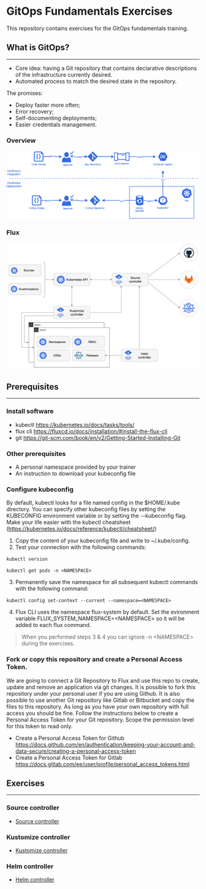 # GitOps Fundamentals Exercises
This repository contains exercises for the GitOps fundamentals training.

## What is GitOps?
---

- Core idea: having a Git repository that contains declarative descriptions of the infrastructure currently desired.
- Automated process to match the desired state in the repository.

The promises:

- Deploy faster more often;
- Error recovery;
- Self-documenting deployments;
- Easier credentials management.

### Overview

![GitOps overview](./figures/Gitops.drawio.png)

### Flux

![Flux overview](./figures/flux-overview.png)

## Prerequisites
---

### Install software

- kubectl https://kubernetes.io/docs/tasks/tools/
- flux cli https://fluxcd.io/docs/installation/#install-the-flux-cli
- git https://git-scm.com/book/en/v2/Getting-Started-Installing-Git

### Other prerequisites

- A personal namespace provided by your trainer
- An instruction to download your kubeconfig file

### Configure kubeconfig
By default, kubectl looks for a file named config in the $HOME/.kube directory. You can specify other kubeconfig files by setting the KUBECONFIG environment variable or by setting the --kubeconfig flag. Make your life easier with the kubectl cheatsheet (https://kubernetes.io/docs/reference/kubectl/cheatsheet/)

1. Copy the content of your kubeconfig file and write to ~/.kube/config.
2. Test your connection with the following commands:

```
kubectl version
```

```
kubectl get pods -n <NAMESPACE>
```
3. Permanently save the namespace for all subsequent kubectl commands with the following command:
```
kubectl config set-context --current --namespace=<NAMESPACE>
```
4. Flux CLI uses the namespace flux-system by default. Set the evironment variable FLUX_SYSTEM_NAMESPACE=\<NAMESPACE> so it will be added to each flux command.

> When you performed steps 3 & 4 you can ignore -n \<NAMESPACE> during the exercises.

### Fork or copy this repository and create a Personal Access Token.
We are going to connect a Git Repository to Flux and use this repo to create, update and remove an application via git changes. It is possible to fork this repository under your personal user if you are using Github. It is also possible to use another Git repository like Gitlab or Bitbucket and copy the files to this repository. As long as you have your own repository with full access you should be fine. Follow the instructions below to create a Personal Access Token for your Git repository. Scope the permission level for this token to read only.

- Create a Personal Access Token for Github https://docs.github.com/en/authentication/keeping-your-account-and-data-secure/creating-a-personal-access-token
- Create a Personal Access Token for Gitlab https://docs.gitlab.com/ee/user/profile/personal_access_tokens.html

## Exercises
---

### Source controller

* [Source controller](exercises/source-controller/)

### Kustomize controller

* [Kustomize controller](exercises/kustomize-controller/)

### Helm controller

* [Helm controller](exercises/helm-controller/)
